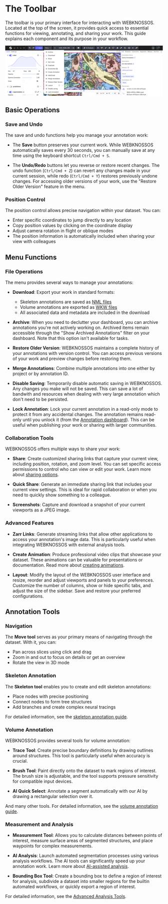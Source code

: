 # The Toolbar

The toolbar is your primary interface for interacting with WEBKNOSSOS. Located at the top of the screen, it provides quick access to essential functions for viewing, annotating, and sharing your work. This guide explains each component and its purpose in your workflow.

![The WEBKNOSSOS toolbar contains many useful features for quick access such as Saving und Undo/Redo](../images/ui_toolbar_menu.png)

## Basic Operations

### Save and Undo
The save and undo functions help you manage your annotation work:

- The **Save** button preserves your current work. While WEBKNOSSOS automatically saves every 30 seconds, you can manually save at any time using the keyboard shortcut `Ctrl/Cmd + S`.

- The **Undo/Redo** buttons let you reverse or restore recent changes. The undo function (`Ctrl/Cmd + Z`) can revert any changes made in your current session, while redo (`Ctrl/Cmd + Y`) restores previously undone changes. For accessing older versions of your work, use the "Restore Older Version" feature in the menu.

### Position Control
The position control allows precise navigation within your dataset. You can:
- Enter specific coordinates to jump directly to any location
- Copy position values by clicking on the coordinate display
- Adjust camera rotation in flight or oblique modes
- The position information is automatically included when sharing your view with colleagues

## Menu Functions

### File Operations
The menu provides several ways to manage your annotations:

- **Download**: Export your work in standard formats:
  - Skeleton annotations are saved as [NML files](../data/concepts.md#nml-files)
  - Volume annotations are exported as [WKW files](../data/wkw.md)
  - All associated data and metadata are included in the download

- **Archive**: When you need to declutter your dashboard, you can archive annotations you're not actively working on. Archived items remain accessible through the "Show Archived Annotations" filter on your dashboard. Note that this option isn't available for tasks.

- **Restore Older Version**: WEBKNOSSOS maintains a complete history of your annotations with version control. You can access previous versions of your work and preview changes before restoring them.

- **Merge Annotations**: Combine multiple annotations into one either by project or by annotation ID.

- **Disable Saving**: Temporarily disable automatic saving in WEBKNOSSOS. Any changes you make will not be saved. This can save a lot of bandwith and resources when dealing with very large annotation which don't need to be persisted.

- **Lock Annotation**: Lock your current annotation in a read-only mode to protect it from any accidental changes. The annotation remains read-only until you unlock it (from the [Annotation dashboard](../dashboard/annotations.md)). This can be useful when publishing your work or sharing with larger communities.

### Collaboration Tools
WEBKNOSSOS offers multiple ways to share your work:

- **Share**: Create customized sharing links that capture your current view, including position, rotation, and zoom level. You can set specific access permissions to control who can view or edit your work. Learn more about [sharing options](../sharing/annotation_sharing.md).

- **Quick Share**: Generate an immediate sharing link that includes your current view settings. This is ideal for rapid collaboration or when you need to quickly show something to a colleague.

- **Screenshots**: Capture and download a snapshot of your current viewports as a JPEG image. 

### Advanced Features

- **Zarr Links**: Generate streaming links that allow other applications to access your annotation's image data. This is particularly useful when integrating WEBKNOSSOS with external analysis tools.

- **Create Animation**: Produce professional video clips that showcase your dataset. These animations can be valuable for presentations or documentation. Read more about [creating animations](../automation/animations.md).

- **Layout**: Modify the layout of the WEBKNOSSOS user interface and resize, reorder and adjust viewports and panels to your preferences. Customize the number of columns, show or hide specific tabs, and adjust the size of the sidebar. Save and restore your preferred configurations. 

## Annotation Tools

### Navigation
The **Move tool** serves as your primary means of navigating through the dataset. With it, you can:
- Pan across slices using click and drag
- Zoom in and out to focus on details or get an overview
- Rotate the view in 3D mode

### Skeleton Annotation
The **Skeleton tool** enables you to create and edit skeleton annotations:
- Place nodes with precise positioning
- Connect nodes to form tree structures
- Add branches and create complex neural tracings

For detailed information, see the [skeleton annotation guide](../skeleton_annotation/tools.md).

### Volume Annotation
WEBKNOSSOS provides several tools for volume annotation:

- **Trace Tool**: Create precise boundary definitions by drawing outlines around structures. This tool is particularly useful when accuracy is crucial.

- **Brush Tool**: Paint directly onto the dataset to mark regions of interest. The brush size is adjustable, and the tool supports pressure sensitivity for compatible input devices.

- **AI Quick Select**: Annotate a segment automatically with our AI by drawing a rectangular selection over it.

And many other tools. For detailed information, see the [volume annotation guide](../volume_annotation/tools.md).

### Measurement and Analysis
- **Measurement Tool**: Allows you to calculate distances between points of interest, measure surface areas of segmented structures, and place waypoints for complex measurements.

- **AI Analysis**: Launch automated segmentation processes using various analysis workflows. The AI tools can significantly speed up your annotation work. Learn more about [AI-assisted analysis](../automation/ai_segmentation.md).

- **Bounding Box Tool**: Create a bounding box to define a region of interest for analysis, subdivide a dataset into smaller regions for the builtin automated workflows, or quickly export a region of interest.

For detailed information, see the [Advanced Analysis Tools](../automation/ai_segmentation.md).
